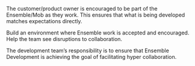 <!--(dl
(section-meta
    (title What are my responsibilities))
)-->

<!-- (dl (# Customer/Product Owner)) -->

The customer/product owner is encouraged to be part of the Ensemble/Mob as they work. This ensures that what is being developed matches expectations directly.

<!-- (dl (# Coach)) -->

Build an environment where Ensemble work is accepted and encouraged. Help the team see disruptions to collaboration.

<!-- (dl (# Development Team)) -->

The development team’s responsibility is to ensure that Ensemble Development is achieving the goal of facilitating hyper collaboration.